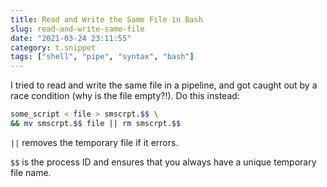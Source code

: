 ```yaml
---
title: Read and Write the Same File in Bash
slug: read-and-write-same-file
date: "2021-03-24 23:11:55"
category: t.snippet
tags: ["shell", "pipe", "syntax", "bash"]
---
```


I tried to read and write the same file in a pipeline, and got caught out by a race condition (why is the file empty?!). Do this instead:

```bash
some_script < file > smscrpt.$$ \
&& mv smscrpt.$$ file || rm smscrpt.$$
```

`||` removes the temporary file if it errors.

`$$` is the process ID and ensures that you always have a unique temporary
file name.
